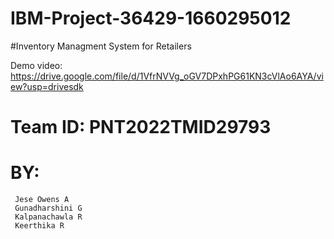 # IBM-Project-36429-1660295012

#Inventory Managment System for Retailers

Demo video: https://drive.google.com/file/d/1VfrNVVg_oGV7DPxhPG61KN3cVlAo6AYA/view?usp=drivesdk
# Team ID: PNT2022TMID29793
# BY:
     Jese Owens A
     Gunadharshini G
     Kalpanachawla R
     Keerthika R
